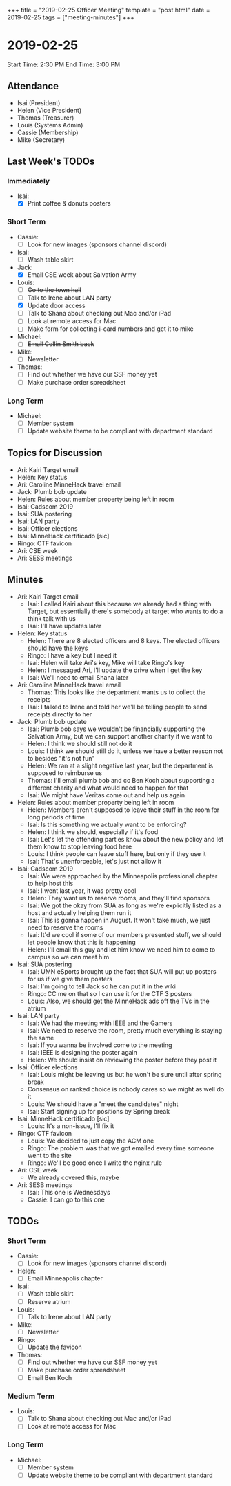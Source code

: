 +++
title = "2019-02-25 Officer Meeting"
template = "post.html"
date = 2019-02-25
tags = ["meeting-minutes"]
+++
# 2019-02-25

Start Time: 2:30 PM
End Time:   3:00 PM

## Attendance
 - Isai      (President)
 - Helen     (Vice President)
 - Thomas    (Treasurer)
 - Louis     (Systems Admin)
 - Cassie    (Membership)
 - Mike      (Secretary)

## Last Week's TODOs
### Immediately
 - Isai:
     - [x] Print coffee & donuts posters
### Short Term
 - Cassie: 
     - [ ] Look for new images (sponsors channel discord)
 - Isai:
     - [ ] Wash table skirt
 - Jack:
     - [x] Email CSE week about Salvation Army
 - Louis:
     - [ ] ~~Go to the town hall~~
     - [ ] Talk to Irene about LAN party
     - [x] Update door access
     - [ ] Talk to Shana about checking out Mac and/or iPad
     - [ ] Look at remote access for Mac
     - [ ] ~~Make form for collecting i-card numbers and get it to mike~~
 - Michael:
     - [ ] ~~Email Collin Smith back~~
 - Mike:
     - [ ] Newsletter
 - Thomas:
     - [ ] Find out whether we have our SSF money yet
     - [ ] Make purchase order spreadsheet
### Long Term
 - Michael:
     - [ ] Member system
     - [ ] Update website theme to be compliant with department standard

## Topics for Discussion
 - Ari: Kairi Target email
 - Helen: Key status
 - Ari: Caroline MinneHack travel email
 - Jack: Plumb bob update
 - Helen: Rules about member property being left in room
 - Isai: Cadscom 2019
 - Isai: SUA postering
 - Isai: LAN party
 - Isai: Officer elections
 - Isai: MinneHack certificado [sic]
 - Ringo: CTF favicon
 - Ari: CSE week
 - Ari: SESB meetings

## Minutes
 - Ari: Kairi Target email
     - Isai: I called Kairi about this because we already had a thing with Target, but essentially there's somebody at target who wants to do a think talk with us
     - Isai: I'll have updates later
 - Helen: Key status
     - Helen: There are 8 elected officers and 8 keys. The elected officers should have the keys
     - Ringo: I have a key but I need it
     - Isai: Helen will take Ari's key, Mike will take Ringo's key
     - Helen: I messaged Ari, I'll update the drive when I get the key
     - Isai: We'll need to email Shana later
 - Ari: Caroline MinneHack travel email
     - Thomas: This looks like the department wants us to collect the receipts
     - Isai: I talked to Irene and told her we'll be telling people to send receipts directly to her
 - Jack: Plumb bob update
     - Isai: Plumb bob says we wouldn't be financially supporting the Salvation Army, but we can support another charity if we want to
     - Helen: I think we should still not do it
     - Louis: I think we should still do it, unless we have a better reason not to besides "it's not fun"
     - Helen: We ran at a slight negative last year, but the department is supposed to reimburse us
     - Thomas: I'll email plumb bob and cc Ben Koch about supporting a different charity and what would need to happen for that
     - Isai: We might have Veritas come out and help us again
 - Helen: Rules about member property being left in room
     - Helen: Members aren't supposed to leave their stuff in the room for long periods of time
     - Isai: Is this something we actually want to be enforcing?
     - Helen: I think we should, especially if it's food
     - Isai: Let's let the offending parties know about the new policy and let them know to stop leaving food here
     - Louis: I think people can leave stuff here, but only if they use it
     - Isai: That's unenforceable, let's just not allow it
 - Isai: Cadscom 2019
     - Isai: We were approached by the Minneapolis professional chapter to help host this
     - Isai: I went last year, it was pretty cool
     - Helen: They want us to reserve rooms, and they'll find sponsors
     - Isai: We got the okay from SUA as long as we're explicitly listed as a host and actually helping them run it
     - Isai: This is gonna happen in August. It won't take much, we just need to reserve the rooms
     - Isai: It'd we cool if some of our members presented stuff, we should let people know that this is happening
     - Helen: I'll email this guy and let him know we need him to come to campus so we can meet him
 - Isai: SUA postering
     - Isai: UMN eSports brought up the fact that SUA will put up posters for us if we give them posters
     - Isai: I'm going to tell Jack so he can put it in the wiki
     - Ringo: CC me on that so I can use it for the CTF 3 posters
     - Louis: Also, we should get the MinneHack ads off the TVs in the atrium
 - Isai: LAN party
     - Isai: We had the meeting with IEEE and the Gamers
     - Isai: We need to reserve the room, pretty much everything is staying the same
     - Isai: If you wanna be involved come to the meeting
     - Isai: IEEE is designing the poster again
     - Helen: We should insist on reviewing the poster before they post it
 - Isai: Officer elections
     - Isai: Louis might be leaving us but he won't be sure until after spring break
     - Consensus on ranked choice is nobody cares so we might as well do it
     - Louis: We should have a "meet the candidates" night
     - Isai: Start signing up for positions by Spring break
 - Isai: MinneHack certificado [sic]
     - Louis: It's a non-issue, I'll fix it
 - Ringo: CTF favicon
     - Louis: We decided to just copy the ACM one
     - Ringo: The problem was that we got emailed every time someone went to the site
     - Ringo: We'll be good once I write the nginx rule
 - Ari: CSE week
     - We already covered this, maybe
 - Ari: SESB meetings
     - Isai: This one is Wednesdays
     - Cassie: I can go to this one

## TODOs
### Short Term
 - Cassie: 
     - [ ] Look for new images (sponsors channel discord)
 - Helen: 
     - [ ] Email Minneapolis chapter
 - Isai:
     - [ ] Wash table skirt
     - [ ] Reserve atrium
 - Louis:
     - [ ] Talk to Irene about LAN party
 - Mike:
     - [ ] Newsletter
 - Ringo:
     - [ ] Update the favicon
 - Thomas:
     - [ ] Find out whether we have our SSF money yet
     - [ ] Make purchase order spreadsheet
     - [ ] Email Ben Koch
### Medium Term
 - Louis:
     - [ ] Talk to Shana about checking out Mac and/or iPad
     - [ ] Look at remote access for Mac
### Long Term
 - Michael:
     - [ ] Member system
     - [ ] Update website theme to be compliant with department standard
